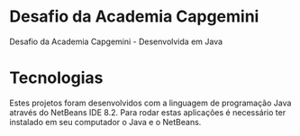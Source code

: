 # Desafio da Academia Capgemini
 Desafio da Academia Capgemini - Desenvolvida em Java
 
# Tecnologias
 Estes projetos foram desenvolvidos com a linguagem de programação Java através do NetBeans IDE 8.2. Para rodar estas aplicações é necessário ter instalado em seu computador o Java e o NetBeans.
 
